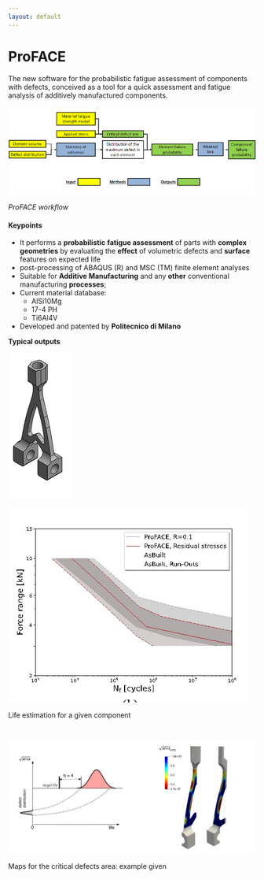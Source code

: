 ```yaml
---
layout: default
---
```


# ProFACE

The new software for the probabilistic fatigue assessment of components
with defects, conceived as a tool for a quick assessment and fatigue
analysis of additively manufactured components.

![](images/img_1.png)

*ProFACE workflow*

#### Keypoints

- It performs a **probabilistic** **fatigue assessment** of parts with
  **complex geometries** by evaluating the **effect** of volumetric
  defects and **surface** features on expected life
- post-processing of ABAQUS (R) and MSC (TM) finite element analyses
- Suitable for **Additive Manufacturing** and any **other** conventional
  manufacturing **processes**;
- Current material database:
  - AlSi10Mg
  - 17-4 PH
  - Ti6Al4V
- Developed and patented by **Politecnico di Milano**

**Typical outputs**

![](images/image.png)

![](images/image.jpg)

Life estimation for a given component

 

![](images/image-1.jpg)

Maps for the critical defects area: example given
